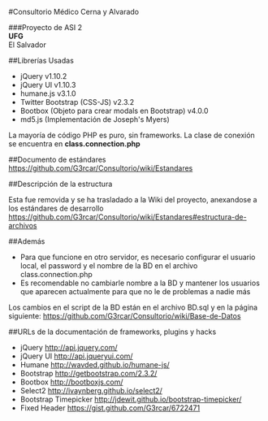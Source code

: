 #Consultorio Médico Cerna y Alvarado

###Proyecto de ASI 2 <br>
**UFG** <br>
El Salvador


##Librerías Usadas

* jQuery v1.10.2
* jQuery UI v1.10.3
* humane.js v3.1.0
* Twitter Bootstrap (CSS-JS) v2.3.2
* Bootbox (Objeto para crear modals en Bootstrap) v4.0.0
* md5.js (Implementación de Joseph's Myers)

La mayoría de código PHP es puro, sin frameworks. La clase de conexión se encuentra en **class.connection.php**

##Documento de estándares
https://github.com/G3rcar/Consultorio/wiki/Estandares

##Descripción de la estructura

Esta fue removida y se ha trasladado a la Wiki del proyecto, anexandose a los estándares de desarrollo
https://github.com/G3rcar/Consultorio/wiki/Estandares#estructura-de-archivos



##Además

* Para que funcione en otro servidor, es necesario configurar el usuario local, el password y el nombre de la BD en el archivo class.connection.php
* Es recomendable no cambiarle nombre a la BD y mantener los usuarios que aparecen actualmente para que no le de problemas a nadie más

Los cambios en el script de la BD están en el archivo BD.sql y en la página siguiente:
https://github.com/G3rcar/Consultorio/wiki/Base-de-Datos



##URLs de la documentación de frameworks, plugins y hacks
* jQuery  http://api.jquery.com/
* jQuery UI http://api.jqueryui.com/
* Humane  http://wavded.github.io/humane-js/
* Bootstrap http://getbootstrap.com/2.3.2/
* Bootbox http://bootboxjs.com/
* Select2 http://ivaynberg.github.io/select2/
* Bootstrap Timepicker  http://jdewit.github.io/bootstrap-timepicker/
* Fixed Header  https://gist.github.com/G3rcar/6722471

